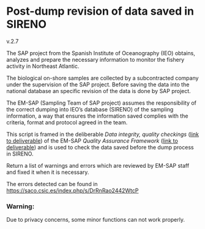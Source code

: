 # Post-dump revision of data saved in SIRENO

v.2.7

The SAP project from the Spanish Institute of Oceanography (IEO) obtains,
analyzes and prepare the necessary information to monitor the fishery activity
in Northeast Atlantic.

The biological on-shore samples are collected by a subcontracted company under
the supervision of the SAP project. Before saving the data into the national
database an specific revision of the data is done by SAP project.

The EM-SAP (Sampling Team of SAP project) assumes the responsibility of the
correct dumping into IEO’s database (SIRENO) of the sampling information, a way
that ensures the information saved complies with the criteria, format and
protocol agreed in the team.

This script is framed in the deliberable _Data integrity, quality checkings_
([link to deliverable](https://saco.csic.es/s/DrRnRao2442WtcP)) of the EM-SAP
_Quality Assurance Framework_
([link to deliverable](https://saco.csic.es/s/M8beXgEJHM4DfPD)) and is used to
check the data saved before the dump process in SIRENO.

Return a list of warnings and errors which are reviewed by EM-SAP staff and
fixed it when it is necessary.

The errors detected can be found in https://saco.csic.es/index.php/s/DrRnRao2442WtcP

### Warning:

Due to privacy concerns, some minor functions can not work properly.
